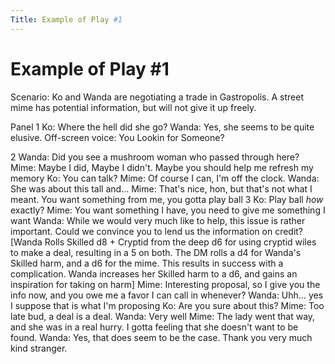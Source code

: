 ```yaml
---
Title: Example of Play #1
---
```


# Example of Play #1

Scenario: Ko and Wanda are negotiating a trade in Gastropolis. A street mime has potential information, but will not give it up freely. 

Panel 1
Ko: Where the hell did she go?
Wanda: Yes, she seems to be quite elusive.
Off-screen voice: You Lookin for Someone?

2
Wanda: Did you see a mushroom woman who passed through here?
Mime: Maybe I did, Maybe I didn't. Maybe you should help me refresh my memory
Ko: You can talk?
Mime: Of course I can, I'm off the clock. 
Wanda: She was about this tall and...
Mime: That's nice, hon, but that's not what I meant. You want something from me, you gotta play ball
3
Ko: Play ball *how* exactly?
Mime: You want something I have, you need to give me something I want
Wanda: While we would very much like to help, this issue is rather important. Could we convince you to lend us the information on credit?
[Wanda Rolls Skilled d8 + Cryptid from the deep d6 for using cryptid wiles to make a deal, resulting in a 5 on both. The DM rolls a d4 for Wanda's Skilled harm, and a d6 for the mime. This results in success with a complication. Wanda increases her Skilled harm to a d6, and gains an inspiration for taking on harm]
Mime: Interesting proposal, so I give you the info now, and you owe me a favor I can call in whenever?
Wanda: Uhh... yes I suppose that is what I'm proposing
Ko: Are you sure about this?
Mime: Too late bud, a deal is a deal.
Wanda: Very well
Mime: The lady went that way, and she was in a real hurry. I gotta feeling that she doesn't want to be found.
Wanda: Yes, that does seem to be the case. Thank you very much kind stranger.